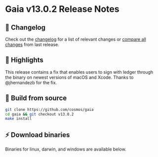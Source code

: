 # Gaia v13.0.2 Release Notes 

## 📝 Changelog

Check out the [changelog](https://github.com/cosmos/gaia/blob/v13.0.2/CHANGELOG.md) for a list of relevant changes or [compare all changes](https://github.com/cosmos/gaia/compare/v13.0.1...v13.0.2) from last release.

## 🚀 Highlights

<!-- Add any highlights of this release -->
This release contains a fix that enables users to sign with ledger through the binary on newest versions of macOS and Xcode. 
Thanks to @jhernandezb for the fix. 

## 🔨 Build from source

```bash
git clone https://github.com/cosmos/gaia
cd gaia && git checkout v13.0.2
make install
```

## ⚡️ Download binaries

Binaries for linux, darwin, and windows are available below.